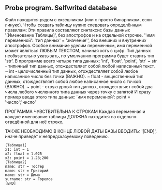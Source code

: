 ## Probe program. Selfwrited database

Файл находится рядом с екзешником (или с просто бинарником, если линукс).
Чтобы создать таблицу нужно следовать определённым правилам:
Эти правила составляют синтаксис базы данных
'[Именование Таблицы]', без апострофов и на отдельной строчке.
''имя переменной': 'тип данных' = 'значение'', без внешних и внутренних апострофов.
Особое внимание уделим переменным, имя переменной может являться ЛЮБЫМ ТЕКСТОМ, начиная хоть с цифр.
Тип данных необязательно указывать, по умолчанию программа будет ставить тип 'str'.
В программе всего четыре типа данных: 'int', 'float', 'point', 'str'
~ str - типичный тип данных, отождествляет собой любой написанный текст.
~ int - целочисленный тип данных, отождествляет собой любое написанное число без точки (ВАЖНО).
~ float - вещественный тип данных, отождествляет собой любое написанное число с точкой (ВАЖНО).
~ point - структурный тип данных, отождествляет собой два числа любого численного типа данных через точку с запятой
И сразу пример ввода этого типа данных: 'имя переменной': point = 'число';'число'

ПРОГРАММА ЧУВСТВИТЕЛЬНА К СТРОКАМ
Каждая переменная и каждое именование таблицы ДОЛЖНА находится на отдельно отведённой для неё строке.

ТАКЖЕ НЕОБХОДИМО В КОНЦЕ ЛЮБОЙ ДАТЫ БАЗЫ ВВОДИТЬ: '[END]', иначе приведёт к непредсказуемому поведению.

```
[Таблица1]
x1: int = 1
x2: float = 1.025
x3: point = 1.23;200
[Таблица2]
name: str = Тостер
name: str = Григорий
name: str = Дима
surname: str = Горелов
[END]
```
